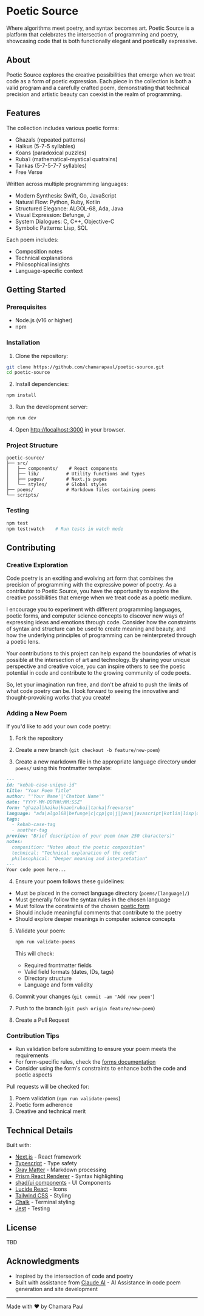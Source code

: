 # Poetic Source

Where algorithms meet poetry, and syntax becomes art. Poetic Source is a platform that celebrates the intersection of programming and poetry, showcasing code that is both functionally elegant and poetically expressive.

## About

Poetic Source explores the creative possibilities that emerge when we treat code as a form of poetic expression. Each piece in the collection is both a valid program and a carefully crafted poem, demonstrating that technical precision and artistic beauty can coexist in the realm of programming.

## Features

The collection includes various poetic forms:
  - Ghazals (repeated patterns)
  - Haikus (5-7-5 syllables)
  - Koans (paradoxical puzzles)
  - Rubaʿi (mathematical-mystical quatrains)
  - Tankas (5-7-5-7-7 syllables)
  - Free Verse

Written across multiple programming languages:
  - Modern Synthesis: Swift, Go, JavaScript
  - Natural Flow: Python, Ruby, Kotlin
  - Structured Elegance: ALGOL-68, Ada, Java
  - Visual Expression: Befunge, J
  - System Dialogues: C, C++, Objective-C
  - Symbolic Patterns: Lisp, SQL

Each poem includes:
  - Composition notes
  - Technical explanations
  - Philosophical insights
  - Language-specific context

## Getting Started

### Prerequisites

- Node.js (v16 or higher)
- npm

### Installation

1. Clone the repository:
```bash
git clone https://github.com/chamarapaul/poetic-source.git
cd poetic-source
```

2. Install dependencies:
```bash
npm install
```

3. Run the development server:
```bash
npm run dev
```

4. Open [http://localhost:3000](http://localhost:3000) in your browser.

### Project Structure

```
poetic-source/
├── src/
│   ├── components/    # React components
│   ├── lib/          # Utility functions and types
│   ├── pages/        # Next.js pages
│   └── styles/       # Global styles
├── poems/            # Markdown files containing poems
└── scripts/         
```

### Testing

```bash
npm test    
npm test:watch    # Run tests in watch mode
```

## Contributing

### Creative Exploration

Code poetry is an exciting and evolving art form that combines the precision of programming with the expressive power of poetry. As a contributor to Poetic Source, you have the opportunity to explore the creative possibilities that emerge when we treat code as a poetic medium.

I encourage you to experiment with different programming languages, poetic forms, and computer science concepts to discover new ways of expressing ideas and emotions through code. Consider how the constraints of syntax and structure can be used to create meaning and beauty, and how the underlying principles of programming can be reinterpreted through a poetic lens.

Your contributions to this project can help expand the boundaries of what is possible at the intersection of art and technology. By sharing your unique perspective and creative voice, you can inspire others to see the poetic potential in code and contribute to the growing community of code poets.

So, let your imagination run free, and don't be afraid to push the limits of what code poetry can be. I look forward to seeing the innovative and thought-provoking works that you create!

### Adding a New Poem

If you'd like to add your own code poetry:

1. Fork the repository
2. Create a new branch (`git checkout -b feature/new-poem`)

3. Create a new markdown file in the appropriate language directory under `poems/` using this frontmatter template:
```markdown
---
id: "kebab-case-unique-id"
title: "Your Poem Title"
author: "'Your Name'|'Chatbot Name'"
date: "YYYY-MM-DDTHH:MM:SSZ"
form: "ghazal|haiku|koan|rubai|tanka|freeverse"
language: "ada|algol68|befunge|c|cpp|go|j|java|javascript|kotlin|lisp|objectivec|python|ruby|sql|swift"
tags: 
  - kebab-case-tag
  - another-tag
preview: "Brief description of your poem (max 250 characters)"
notes:
  composition: "Notes about the poetic composition"
  technical: "Technical explanation of the code"
  philosophical: "Deeper meaning and interpretation"
---
Your code poem here...
```

4. Ensure your poem follows these guidelines:
- Must be placed in the correct language directory (`poems/[language]/`)
- Must generally follow the syntax rules in the chosen language
- Must follow the constraints of the chosen [poetic form](http://poeticsource.com/forms)
- Should include meaningful comments that contribute to the poetry
- Should explore deeper meanings in computer science concepts

5. Validate your poem:
   ```bash
   npm run validate-poems
   ```
   This will check:
   - Required frontmatter fields
   - Valid field formats (dates, IDs, tags)
   - Directory structure
   - Language and form validity

6. Commit your changes (`git commit -am 'Add new poem'`)
7. Push to the branch (`git push origin feature/new-poem`)
8. Create a Pull Request

### Contribution Tips
- Run validation before submitting to ensure your poem meets the requirements
- For form-specific rules, check the [forms documentation](http://poeticsource.com/forms)
- Consider using the form's constraints to enhance both the code and poetic aspects

Pull requests will be checked for:
1. Poem validation (`npm run validate-poems`)
2. Poetic form adherence
3. Creative and technical merit

## Technical Details

Built with:
- [Next.js](https://nextjs.org/) - React framework
- [Typescript](https://www.typescriptlang.org/) - Type safety
- [Gray Matter](https://github.com/jonschlinkert/gray-matter) - Markdown processing
- [Prism React Renderer](https://github.com/FormidableLabs/prism-react-renderer) - Syntax highlighting
- [shad/ui components](https://ui.shadcn.com/) - UI Components
- [Lucide React](https://lucide.dev/guide/packages/lucide-react) - Icons
- [Tailwind CSS](https://tailwindcss.com/) - Styling
- [Chalk](https://www.npmjs.com/package/chalk/v/4.1.0) - Terminal styling
- [Jest](https://jestjs.io/) - Testing

## License

TBD

## Acknowledgments

- Inspired by the intersection of code and poetry
- Built with assistance from [Claude AI](https://www.anthropic.com) - AI Assistance in code poem generation and site development

---

Made with ❤️ by Chamara Paul